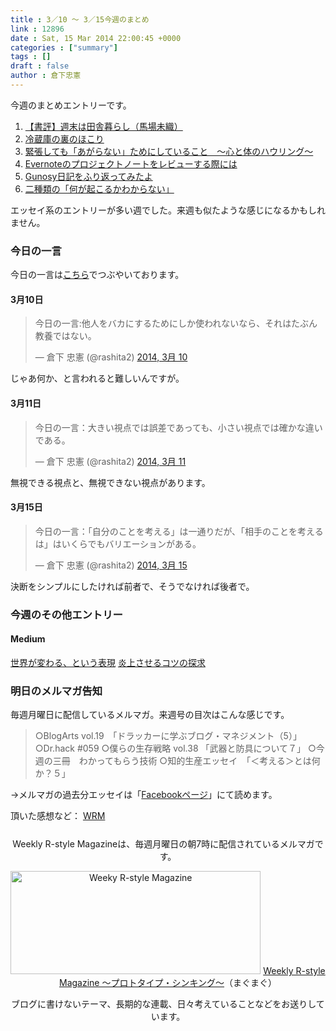 ```yaml
---
title : 3／10 〜 3／15今週のまとめ
link : 12896
date : Sat, 15 Mar 2014 22:00:45 +0000
categories : ["summary"]
tags : []
draft : false
author : 倉下忠憲
---
```


今週のまとめエントリーです。
 
<ol>
<li><a href="https://rashita.net/blog/?p=12853" target="_blank">【書評】週末は田舎暮らし（馬場未織）</a></li>
<li><a href="https://rashita.net/blog/?p=12862" target="_blank">冷蔵庫の裏のほこり</a></li>
<li><a href="https://rashita.net/blog/?p=12866" target="_blank">緊張しても「あがらない」ためにしていること　〜心と体のハウリング〜</a></li>
<li><a href="https://rashita.net/blog/?p=12871" target="_blank">Evernoteのプロジェクトノートをレビューする際には</a></li>
<li><a href="https://rashita.net/blog/?p=12884" target="_blank">Gunosy日記をふり返ってみたよ</a></li>
<li><a href="https://rashita.net/blog/?p=12890" target="_blank">二種類の「何が起こるかわからない」</a></li>
</ol>

エッセイ系のエントリーが多い週でした。来週も似たような感じになるかもしれません。

<h3>今日の一言</h3>

今日の一言は<a href="http://twitter.com/rashita2 ">こちら</a>でつぶやいております。

<h4>3月10日</h4>

<blockquote class="twitter-tweet" lang="ja"><p>今日の一言:他人をバカにするためにしか使われないなら、それはたぶん教養ではない。</p>&mdash; 倉下 忠憲 (@rashita2) <a href="https://twitter.com/rashita2/statuses/443037397165428736">2014, 3月 10</a></blockquote>
<script async src="//platform.twitter.com/widgets.js" charset="utf-8"></script>

じゃあ何か、と言われると難しいんですが。

<h4>3月11日</h4>

<blockquote class="twitter-tweet" lang="ja"><p>今日の一言：大きい視点では誤差であっても、小さい視点では確かな違いである。</p>&mdash; 倉下 忠憲 (@rashita2) <a href="https://twitter.com/rashita2/statuses/443400263320104961">2014, 3月 11</a></blockquote>
<script async src="//platform.twitter.com/widgets.js" charset="utf-8"></script>

無視できる視点と、無視できない視点があります。

<h4>3月15日</h4>
<blockquote class="twitter-tweet" lang="ja"><p>今日の一言：「自分のことを考える」は一通りだが、「相手のことを考えるは」はいくらでもバリエーションがある。</p>&mdash; 倉下 忠憲 (@rashita2) <a href="https://twitter.com/rashita2/statuses/444783916134580224">2014, 3月 15</a></blockquote>
<script async src="//platform.twitter.com/widgets.js" charset="utf-8"></script>

決断をシンプルにしたければ前者で、そうでなければ後者で。

<h3>今週のその他エントリー</h3>

<H4>Medium</H4>

<a href="https://medium.com/p/9c7be4e77382" target="_blank">世界が変わる、という表現</a>
<a href="https://medium.com/p/a7592c3f3b91" target="_blank">炎上させるコツの探求</a>

<h3>明日のメルマガ告知</h3>
毎週月曜日に配信しているメルマガ。来週号の目次はこんな感じです。
<blockquote>
○BlogArts vol.19　「ドラッカーに学ぶブログ・マネジメント（5）」
○Dr.hack #059
○僕らの生存戦略 vol.38 「武器と防具について７」
○今週の三冊　わかってもらう技術
○知的生産エッセイ　「＜考える＞とは何か？５」
</blockquote>

→メルマガの過去分エッセイは「<a href="http://www.facebook.com/home.php#!/rashitaportal">Facebookページ</a>」にて読めます。

頂いた感想など：
<a class="twitter-timeline"  href="https://twitter.com/rashita2/timelines/427262290753097729"  data-widget-id="427265271171010561">WRM</a>
    <script>!function(d,s,id){var js,fjs=d.getElementsByTagName(s)[0],p=/^http:/.test(d.location)?'http':'https';if(!d.getElementById(id)){js=d.createElement(s);js.id=id;js.src=p+"://platform.twitter.com/widgets.js";fjs.parentNode.insertBefore(js,fjs);}}(document,"script","twitter-wjs");</script>


<div style="text-align:center;margin-top:25px;">
Weekly R-style Magazineは、毎週月曜日の朝7時に配信されているメルマガです。

<a href="http://www.mag2.com/m/0001185133.html" target="_blank"><img src="https://rashita.net/blog/wp-content/uploads/2010/09/mmbanner.jpg" alt="Weeky R-style Magazine" width="400" height="165" class="alignnone size-full wp-image-12201" /></a>
<a href="http://www.mag2.com/m/0001185133.html" target="_blank">Weekly R-style Magazine ～プロトタイプ・シンキング～</a>（まぐまぐ）

ブログに書けないテーマ、長期的な連載、日々考えていることなどをお送りしています。
</div> 